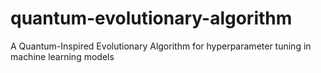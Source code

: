 # quantum-evolutionary-algorithm
A Quantum-Inspired Evolutionary Algorithm for hyperparameter tuning in machine learning models
